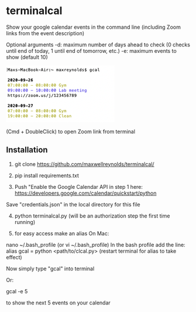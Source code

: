 # terminalcal
Show your google calendar events in the command line (including Zoom links from the event description)

Optional arguments
-d: maximum number of days ahead to check (0 checks until end of today, 1 until end of tomorrow, etc.)
-e: maximum events to show (default 10)


![sample](img/sample.png)


(Cmd + DoubleClick) to open Zoom link from terminal



## Installation

1. git clone https://github.com/maxwellreynolds/terminalcal/

2. pip install requirements.txt

3. Push "Enable the Google Calendar API in step 1 here:
https://developers.google.com/calendar/quickstart/python

Save "credentials.json" in the local directory for this file

4. python terminalcal.py
(will be an authorization step the first time running)


5. for easy access make an alias
On Mac:

nano ~/.bash_profile (or vi ~/.bash_profile)
In the bash profile add the line:
alias gcal = python <path/to/clcal.py>
(restart terminal for alias to take effect)



Now simply type "gcal" into terminal

Or:

gcal -e 5

to show the next 5 events on your calendar
